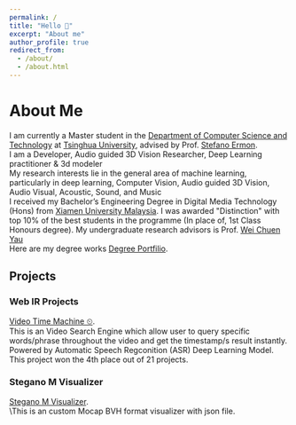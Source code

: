 ```yaml
---
permalink: /
title: "Hello 👋"
excerpt: "About me"
author_profile: true
redirect_from: 
  - /about/
  - /about.html
---
```


# About Me
I am currently a Master student in the [Department of Computer Science and Technology](https://www.cs.tsinghua.edu.cn/csen/) at [Tsinghua University](https://www.tsinghua.edu.cn/en/), advised by Prof. [Stefano Ermon](https://cs.stanford.edu/~ermon/).
<br/>I am a Developer, Audio guided 3D Vision Researcher, Deep Learning practitioner & 3d modeler
<br/>My research interests lie in the general area of machine learning, particularly in deep learning, Computer Vision, Audio guided 3D Vision, Audio Visual, Acoustic, Sound, and Music
<br/>I received my Bachelor’s Engineering Degree in Digital Media Technology (Hons) from [Xiamen University Malaysia](https://www.xmu.edu.my). I was awarded "Distinction" with top 10% of the best students in the programme (In place of, 1st Class Honours degree). My undergraduate research advisors is Prof. [Wei Chuen Yau](https://ieeexplore.ieee.org/author/37667757400)
<br/>Here are my degree works [Degree Portfilio](https://qiwen98.github.io/files/Portfolio_2020(mini).pdf "Degree Portfilio").


## Projects
### Web IR Projects 
[Video Time Machine ⏲](https://share.streamlit.io/qiwen98/webir/main.py/).
<br/>This is an Video Search Engine which allow user to query specific words/phrase throughout the video and get the timestamp/s result instantly. Powered by Automatic Speech Regconition (ASR) Deep Learning Model. 
<br/>This project won the 4th place out of 21 projects.

### Stegano M Visualizer  
[Stegano M Visualizer](https://github.com/qiwen98/Stegano_M_Vis).
<br/>\This is an custom Mocap BVH format visualizer with json file.

